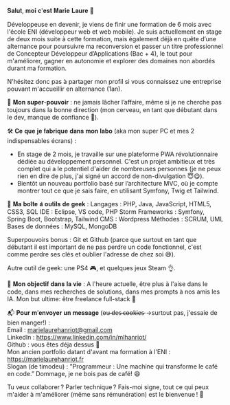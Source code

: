 

𝐒𝐚𝐥𝐮𝐭, 𝐦𝐨𝐢 𝐜'𝐞𝐬𝐭 𝐌𝐚𝐫𝐢𝐞 𝐋𝐚𝐮𝐫𝐞 👋

Développeuse en devenir, je viens de finir une formation de 6 mois avec l'école ENI (développeur web et web mobile).
Je suis actuellement en stage de deux mois suite à cette formation, mais également déjà en quête d’une alternance pour poursuivre ma reconversion et passer un titre professionnel de Concepteur Développeur d’Applications (Bac + 4), le tout pour m'améliorer, gagner en autonomie et explorer des domaines non abordés durant ma formation.

N'hésitez donc pas à partager mon profil si vous connaissez une entreprise pouvant m'accueillir en alternance (1an).


🚀 𝐌𝐨𝐧 𝐬𝐮𝐩𝐞𝐫-𝐩𝐨𝐮𝐯𝐨𝐢𝐫 : ne jamais lâcher l’affaire, même si je ne cherche pas toujours dans la bonne direction (mon cerveau, en tant que débutant dans le dev, manque de confiance 🧠).


🛠️ 𝐂𝐞 𝐪𝐮𝐞 𝐣𝐞 𝐟𝐚𝐛𝐫𝐢𝐪𝐮𝐞 𝐝𝐚𝐧𝐬 𝐦𝐨𝐧 𝐥𝐚𝐛𝐨 (aka mon super PC et mes 2 indispensables écrans) :
  - En stage de 2 mois, je travaille sur une plateforme PWA révolutionnaire dédiée au développement personnel. C'est un projet ambitieux et très complet qui a le potentiel d'aider de nombreuses personnes (je ne peux rien en dire de plus, j'ai signé un accord de non-divulgation 😇😋).
  - Bientôt un nouveau portfolio basé sur l’architecture MVC, où je compte montrer tout ce que je sais faire, en utilisant Symfony, Twig et Tailwind.

    
🧰 𝐌𝐚 𝐛𝐨𝐢̂𝐭𝐞 𝐚̀ 𝐨𝐮𝐭𝐢𝐥𝐬 𝐝𝐞 𝐠𝐞𝐞𝐤 :
Langages : PHP, Java, JavaScript, HTML5, CSS3, SQL
IDE : Eclipse, VS code, PHP Storm
Frameworks : Symfony, Spring Boot, Bootstrap, Tailwind
CMS : Wordpress
Méthodes : SCRUM, UML
Bases de données : MySQL, MongoDB

Superpouvoirs bonus : Git et Github (parce que surtout en tant que débutant il est important de ne pas perdre un code fonctionnel, c'est comme perdre ses clés et oublier l'adresse de chez soi 😅).

Autre outil de geek: une PS4 🎮, et quelques jeux Steam 👌.



🎯 𝐌𝐨𝐧 𝐨𝐛𝐣𝐞𝐜𝐭𝐢𝐟 𝐝𝐚𝐧𝐬 𝐥𝐚 𝐯𝐢𝐞 :
A l'heure actuelle, être plus à l'aise dans le code, dans mes recherches de solutions, dans mes prompts à nos amis les IA.
Mon but ultime: être freelance full-stack 💙



📬 𝐏𝐨𝐮𝐫 𝐦’𝐞𝐧𝐯𝐨𝐲𝐞𝐫 𝐮𝐧 𝐦𝐞𝐬𝐬𝐚𝐠𝐞 (o̵u̵̶̵ ̵̶̵d̵e̵s̵ ̵̶̵c̵̶̵o̵̶̵o̵̶̵k̵̶̵i̵̶̵e̵̶̵s̵  ->surtout pas, j'essaie de bien manger!) :<br>
Email : marielaurehanriot@gmail.com <br>
LinkedIn : https://www.linkedin.com/in/mlhanriot/<br>
Github : vous êtes déja dessus 🤭<br>
Mon ancien portfolio datant d'avant ma formation à l'ENI : https://marielaurehanriot.fr<br>
Slogan (de timodeu) : "Programmeur : Une machine qui transforme le café en code.” Dommage, je ne bois pas de café! 😄




Tu veux collaborer ? Parler technique ? 
Fais-moi signe, tout ce qui peux m'aider à m'améliorer (même sans rémunération) est le bienvenue ! 🙌

